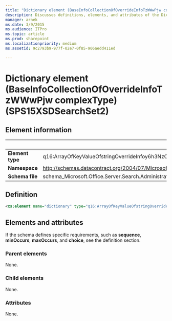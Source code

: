 ```yaml
---
title: "Dictionary element (BaseInfoCollectionOfOverrideInfoTzWWwPjw complexType) (SPS15XSDSearchSet2)"
description: Discusses definitions, elements, and attributes of the Dictionary element (BaseInfoCollectionOfMappingInfoTzWWwPjw complexType) (SPS15XSDSearchSet2).
manager: arnek
ms.date: 3/9/2015
ms.audience: ITPro
ms.topic: article
ms.prod: sharepoint
ms.localizationpriority: medium
ms.assetid: 9c2793b9-977f-02e7-0f85-906aedd411ed

---
```


# Dictionary element (BaseInfoCollectionOfOverrideInfoTzWWwPjw complexType) (SPS15XSDSearchSet2)

## Element information

|&nbsp;|&nbsp;|
|:-----|:-----|
|**Element type** <br/> |q16:ArrayOfKeyValueOfstringOverrideInfoy6h3NzC8  <br/> |
|**Namespace** <br/> |http://schemas.datacontract.org/2004/07/Microsoft.Office.Server.Search.Administration  <br/> |
|**Schema file** <br/> |schema_Microsoft.Office.Server.Search.Administration.xsd  <br/> |
   
## Definition

```XML
<xs:element name="dictionary" type="q16:ArrayOfKeyValueOfstringOverrideInfoy6h3NzC8" minOccurs="0"></xs:element>

```

## Elements and attributes

If the schema defines specific requirements, such as **sequence**, **minOccurs**, **maxOccurs**, and **choice**, see the definition section. 
  
### Parent elements

None.
  
### Child elements

None.
  
### Attributes

None.
  

